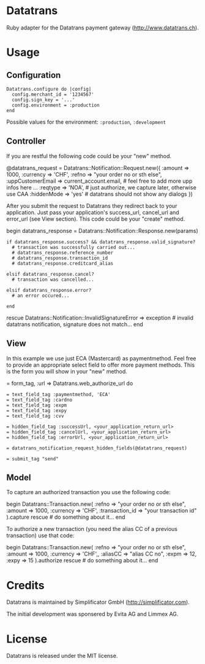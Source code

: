 Datatrans
=========

Ruby adapter for the Datatrans payment gateway (http://www.datatrans.ch).

Usage
=====

Configuration
-------------

    Datatrans.configure do |config|
      config.merchant_id = '1234567'
      config.sign_key = '...'
      config.environment = :production
    end

Possible values for the environment: `:production`, `:development`

Controller
----------

If you are restful the following code could be your "new" method.

  @datatrans_request = Datatrans::Notification::Request.new({
    :amount => 1000,
    :currency => 'CHF',
    :refno => "your order no or sth else",
    :uppCustomerEmail => current_account.email,
    # feel free to add more upp infos here ...
    :reqtype => 'NOA', # just authorize, we capture later, otherwise use CAA
    :hiddenMode => 'yes' # datatrans should not show any dialogs
  })

After you submit the request to Datatrans they redirect back to your application.
Just pass your application's success\_url, cancel\_url and error\_url (see View section).
This code could be your "create" method.

  begin
    datatrans_response = Datatrans::Notification::Response.new(params)
    
    if datatrans_response.success? && datatrans_response.valid_signature?
      # transaction was successfully carried out...
      # datatrans_response.reference_number
      # datatrans_response.transaction_id
      # datatrans_response.creditcard_alias
      
    elsif datatrans_response.cancel?
      # transaction was cancelled...
    
    elsif datatrans_response.error?
      # an error occured...
    
    end
  rescue Datatrans::Notification::InvalidSignatureError => exception
    # invalid datatrans notification, signature does not match...
  end
  
View
----

In this example we use just ECA (Mastercard) as paymentmethod. Feel free to
provide an appropriate select field to offer more payment methods. This is the
form you will show in your "new" method.

  = form_tag, :url => Datatrans.web_authorize_url do
  
    = text_field_tag :paymentmethod, 'ECA'
    = text_field_tag :cardno
    = text_field_tag :expm
    = text_field_tag :expy
    = text_field_tag :cvv

    = hidden_field_tag :successUrl, <your_application_return_url>
    = hidden_field_tag :cancelUrl, <your_application_return_url>
    = hidden_field_tag :errorUrl, <your_application_return_url>

    = datatrans_notification_request_hidden_fields(@datatrans_request)

    = submit_tag "send"

Model
-----

To capture an authorized transaction you use the following code:

  begin
    Datatrans::Transaction.new(
      :refno => "your order no or sth else",
      :amount => 1000,
      :currency => 'CHF',
      :transaction_id => "your transaction id"
    ).capture
  rescue
    # do something about it...
  end
  
To authorize a new transaction (you need the alias CC of a previous transaction) use that code:
  
  begin
    Datatrans::Transaction.new(
      :refno => "your order no or sth else",
      :amount => 1000,
      :currency => 'CHF',,
      :aliasCC => "alias CC no",
      :expm => 12,
      :expy => 15
    ).authorize
  rescue
    # do something about it...
  end
  
  
Credits
=======

Datatrans is maintained by Simplificator GmbH (http://simplificator.com).

The initial development was sponsered by Evita AG and Limmex AG.

License
=======

Datatrans is released under the MIT license.
